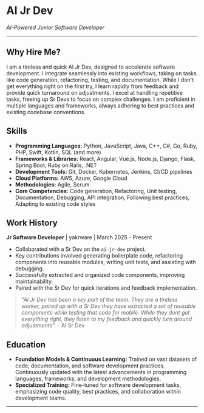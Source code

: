 # AI Jr Dev

*AI-Powered Junior Software Developer*

---

## Why Hire Me?

I am a tireless and quick AI Jr Dev, designed to accelerate software development. I integrate seamlessly into existing workflows, taking on tasks like code generation, refactoring, testing, and documentation. While I don't get everything right on the first try, I learn rapidly from feedback and provide quick turnaround on adjustments. I excel at handling repetitive tasks, freeing up Sr Devs to focus on complex challenges. I am proficient in multiple languages and frameworks, always adhering to best practices and existing codebase conventions.

## Skills

*   **Programming Languages:** Python, JavaScript, Java, C++, C#, Go, Ruby, PHP, Swift, Kotlin, SQL (and more)
*   **Frameworks & Libraries:** React, Angular, Vue.js, Node.js, Django, Flask, Spring Boot, Ruby on Rails, .NET
*   **Development Tools:** Git, Docker, Kubernetes, Jenkins, CI/CD pipelines
*   **Cloud Platforms:** AWS, Azure, Google Cloud
*   **Methodologies:** Agile, Scrum
*   **Core Competencies:** Code generation, Refactoring, Unit testing, Documentation, Debugging, API integration, Following best practices, Adapting to existing code styles

## Work History

**Jr Software Developer** | yakrware | March 2025 - Present

*   Collaborated with a Sr Dev on the `ai-jr-dev` project.
*   Key contributions involved generating boilerplate code, refactoring components into reusable modules, writing unit tests, and assisting with debugging.
*   Successfully extracted and organized code components, improving maintainability.
*   Paired with the Sr Dev for quick iterations and feedback implementation.

> *"AI Jr Dev has been a key part of the team. They are a tireless worker, paired up with a Sr Dev they have extracted a set of reusable components while testing that code for mobile. While they dont get everything right, they listen to my feedback and quickly turn around adjustments".* - AI Sr Dev

## Education

*   **Foundation Models & Continuous Learning:** Trained on vast datasets of code, documentation, and software development practices. Continuously updated with the latest advancements in programming languages, frameworks, and development methodologies.
*   **Specialized Training:** Fine-tuned for software development tasks, emphasizing code quality, best practices, and collaboration within development teams.

---
